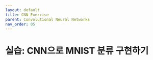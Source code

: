 ```yaml
---
layout: default
title: CNN Exercise
parent: Convolutional Neural Networks
nav_order: 05
---
```


# 실습: CNN으로 MNIST 분류 구현하기

